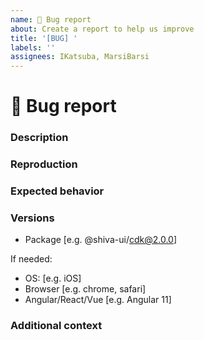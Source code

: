 ```yaml
---
name: 🐞 Bug report
about: Create a report to help us improve
title: '[BUG] '
labels: ''
assignees: IKatsuba, MarsiBarsi
---
```


# 🐞 Bug report

### Description

<!-- A clear and concise description of what the bug is -->

### Reproduction

<!-- Steps to reproduce or, preferably, a demo on StackBlitz or similar service -->

### Expected behavior

<!-- A clear and concise description of what you expected to happen -->

### Versions

- Package [e.g. @shiva-ui/cdk@2.0.0]

If needed:

- OS: [e.g. iOS]
- Browser [e.g. chrome, safari]
- Angular/React/Vue [e.g. Angular 11]

### Additional context

<!-- Add any other context about the problem here -->
